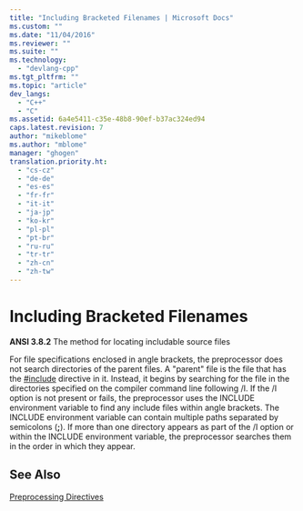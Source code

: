 ```yaml
---
title: "Including Bracketed Filenames | Microsoft Docs"
ms.custom: ""
ms.date: "11/04/2016"
ms.reviewer: ""
ms.suite: ""
ms.technology: 
  - "devlang-cpp"
ms.tgt_pltfrm: ""
ms.topic: "article"
dev_langs: 
  - "C++"
  - "C"
ms.assetid: 6a4e5411-c35e-48b8-90ef-b37ac324ed94
caps.latest.revision: 7
author: "mikeblome"
ms.author: "mblome"
manager: "ghogen"
translation.priority.ht: 
  - "cs-cz"
  - "de-de"
  - "es-es"
  - "fr-fr"
  - "it-it"
  - "ja-jp"
  - "ko-kr"
  - "pl-pl"
  - "pt-br"
  - "ru-ru"
  - "tr-tr"
  - "zh-cn"
  - "zh-tw"
---
```

# Including Bracketed Filenames
**ANSI 3.8.2** The method for locating includable source files  
  
 For file specifications enclosed in angle brackets, the preprocessor does not search directories of the parent files. A "parent" file is the file that has the [#include](../preprocessor/hash-include-directive-c-cpp.md) directive in it. Instead, it begins by searching for the file in the directories specified on the compiler command line following /I. If the /I option is not present or fails, the preprocessor uses the INCLUDE environment variable to find any include files within angle brackets. The INCLUDE environment variable can contain multiple paths separated by semicolons (**;**). If more than one directory appears as part of the /I option or within the INCLUDE environment variable, the preprocessor searches them in the order in which they appear.  
  
## See Also  
 [Preprocessing Directives](../c-language/preprocessing-directives.md)